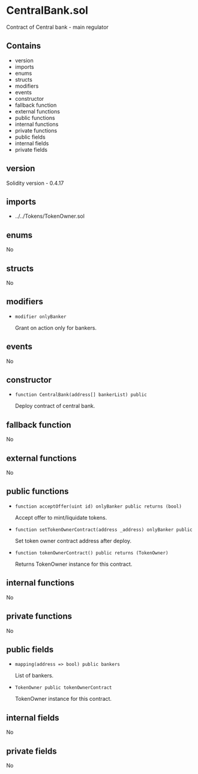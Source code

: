 # CentralBank.sol

Contract of Central bank - main regulator

## Contains

* version
* imports
* enums
* structs
* modifiers
* events
* constructor
* fallback function
* external functions
* public functions
* internal functions
* private functions
* public fields
* internal fields
* private fields

## version

Solidity version - 0.4.17

## imports

* ../../Tokens/TokenOwner.sol

## enums

No

## structs

No

## modifiers

* `modifier onlyBanker`

  Grant on action only for bankers.

## events

No

## constructor

* `function CentralBank(address[] bankerList) public`

  Deploy contract of central bank.

## fallback function

No

## external functions

No

## public functions

* `function acceptOffer(uint id) onlyBanker public returns (bool)`

  Accept offer to mint/liquidate tokens.

* `function setTokenOwnerContract(address _address) onlyBanker public`

  Set token owner contract address after deploy.

* `function tokenOwnerContract() public returns (TokenOwner)`

  Returns TokenOwner instance for this contract.

## internal functions

No

## private functions

No

## public fields

* `mapping(address => bool) public bankers`

  List of bankers.

* `TokenOwner public tokenOwnerContract`

  TokenOwner instance for this contract.

## internal fields

No

## private fields

No